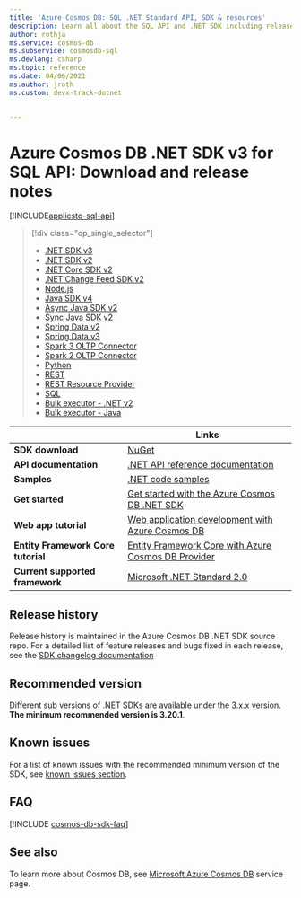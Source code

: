 ```yaml
---
title: 'Azure Cosmos DB: SQL .NET Standard API, SDK & resources'
description: Learn all about the SQL API and .NET SDK including release dates, retirement dates, and changes made between each version of the Azure Cosmos DB .NET SDK.
author: rothja
ms.service: cosmos-db
ms.subservice: cosmosdb-sql
ms.devlang: csharp
ms.topic: reference
ms.date: 04/06/2021
ms.author: jroth
ms.custom: devx-track-dotnet


---
```

# Azure Cosmos DB .NET SDK v3 for SQL API: Download and release notes
[!INCLUDE[appliesto-sql-api](../includes/appliesto-sql-api.md)]

> [!div class="op_single_selector"]
> * [.NET SDK v3](sql-api-sdk-dotnet-standard.md)
> * [.NET SDK v2](sql-api-sdk-dotnet.md)
> * [.NET Core SDK v2](sql-api-sdk-dotnet-core.md)
> * [.NET Change Feed SDK v2](sql-api-sdk-dotnet-changefeed.md)
> * [Node.js](sql-api-sdk-node.md)
> * [Java SDK v4](sql-api-sdk-java-v4.md)
> * [Async Java SDK v2](sql-api-sdk-async-java.md)
> * [Sync Java SDK v2](sql-api-sdk-java.md)
> * [Spring Data v2](sql-api-sdk-java-spring-v2.md)
> * [Spring Data v3](sql-api-sdk-java-spring-v3.md)
> * [Spark 3 OLTP Connector](sql-api-sdk-java-spark-v3.md)
> * [Spark 2 OLTP Connector](sql-api-sdk-java-spark.md)
> * [Python](sql-api-sdk-python.md)
> * [REST](/rest/api/cosmos-db/)
> * [REST Resource Provider](/rest/api/cosmos-db-resource-provider/)
> * [SQL](sql-query-getting-started.md)
> * [Bulk executor - .NET v2](sql-api-sdk-bulk-executor-dot-net.md)
> * [Bulk executor - Java](sql-api-sdk-bulk-executor-java.md)

| | Links |
|---|---|
|**SDK download**|[NuGet](https://www.nuget.org/packages/Microsoft.Azure.Cosmos/)|
|**API documentation**|[.NET API reference documentation](/dotnet/api/overview/azure/cosmosdb)|
|**Samples**|[.NET code samples](https://github.com/Azure/azure-cosmos-dotnet-v3/tree/master/Microsoft.Azure.Cosmos.Samples/Usage)|
|**Get started**|[Get started with the Azure Cosmos DB .NET SDK](sql-api-get-started.md)|
|**Web app tutorial**|[Web application development with Azure Cosmos DB](sql-api-dotnet-application.md)|
|**Entity Framework Core tutorial**|[Entity Framework Core with Azure Cosmos DB Provider](/ef/core/providers/cosmos/#get-started)|
|**Current supported framework**|[Microsoft .NET Standard 2.0](/dotnet/standard/net-standard)|

## Release history

Release history is maintained in the Azure Cosmos DB .NET SDK source repo. For a detailed list of feature releases and bugs fixed in each release, see the [SDK changelog documentation](https://github.com/Azure/azure-cosmos-dotnet-v3/blob/master/changelog.md)

## <a name="recommended-version"></a> Recommended version

Different sub versions of .NET SDKs are available under the 3.x.x version. **The minimum recommended version is 3.20.1**.

## <a name="known-issues"></a> Known issues

For a list of known issues with the recommended minimum version of the SDK, see [known issues section](https://github.com/Azure/azure-cosmos-dotnet-v3/blob/master/changelog.md#-known-issues).

## FAQ
[!INCLUDE [cosmos-db-sdk-faq](../includes/cosmos-db-sdk-faq.md)]

## See also
To learn more about Cosmos DB, see [Microsoft Azure Cosmos DB](https://azure.microsoft.com/services/cosmos-db/) service page.